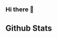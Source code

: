 ### Hi there 👋

<!--
**Amarpsp10/amarpsp10** is a ✨ _special_ ✨ repository because its `README.md` (this file) appears on your GitHub profile.

Here are some ideas to get you started:

- 🔭 I’m currently working on ...
- 🌱 I’m currently learning ...
- 👯 I’m looking to collaborate on ...
- 🤔 I’m looking for help with ...
- 💬 Ask me about ...
- 📫 How to reach me: ...
- 😄 Pronouns: ...
- ⚡ Fun fact: ...
-->
## Github Stats
<!--
![Amar Preet's GitHub stats](https://github-readme-stats.vercel.app/api?username=amarpsp10&show_icons=true&count_private=true&theme=radical)

![GitHub Streak](https://github-readme-streak-stats.herokuapp.com/?user=amarpsp10&count_private=true&theme=radical)

<a href="">
  <img align="center" src="https://github-readme-stats.vercel.app/api/top-langs/?username=amarpsp10&langs_count=8&theme=radical" />
</a>
  
  
